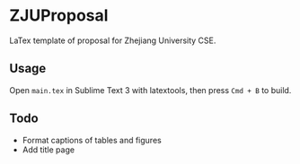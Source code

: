 # ZJUProposal
LaTex template of proposal for Zhejiang University CSE.
## Usage
Open `main.tex` in Sublime Text 3 with latextools, then press `Cmd + B` to build.
## Todo
* Format captions of tables and figures
* Add title page